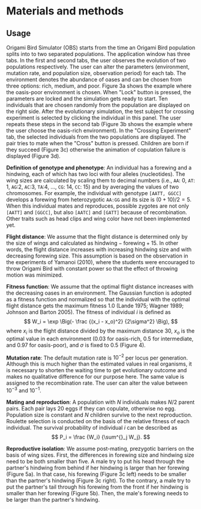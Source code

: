 Materials and methods
=====================

Usage
-----

Origami Bird Simulator (OBS) starts from the time an Origami Bird population splits into to two separated populations.
The application window has three tabs.
In the first and second tabs, the user observes the evolution of two populations respectively.
The user can alter the parameters (environment, mutation rate, and population size, observation period) for each tab.
The environment denotes the abundance of oases and can be chosen from three options: rich, medium, and poor.
Figure 3a shows the example where the oasis-poor environment is chosen.
When "Lock" button is pressed, the parameters are locked and the simulation gets ready to start.
Ten individuals that are chosen randomly from the population are displayed on the right side.
After the evolutionary simulation, the test subject for crossing experiment is selected by clicking the individual in this panel.
The user repeats these steps in the second tab (Figure 3b shows the example where the user choose the oasis-rich environment).
In the "Crossing Experiment" tab, the selected individuals from the two populations are displayed.
The pair tries to mate when the "Cross" button is pressed.
Children are born if they succeed (Figure 3c) otherwise the animation of copulation failure is displayed (Figure 3d).

**Definition of genotype and phenotype**:
An individual has a forewing and a hindwing, each of which has two loci with four alleles (nucleotides).
The wing sizes are calculated by scaling them to decimal numbers
(i.e., `AA`: 0, `AT`: 1, `AG`:2, `AC`:3, `TA`:4, ..., `CG`: 14, `CC`: 15)
and by averaging the values of two chromosomes.
For example, the individual with genotype `[AATT, GGCC]` develops a forewing from heterozygotic `AA:GG` and its size is $(0 + 10) / 2= 5$.
When this individual mates and reproduces, possible zygotes are not only `[AATT]` and `[GGCC]`, but also `[AATC]` and `[GATT]` because of recombination.
Other traits such as head clips and wing color have not been implemented yet.

**Flight distance**:
We assume that the flight distance is determined only by the size of wings and calculated as $\mbox{hindwing} - \mbox{forewing} + 15$.
In other words, the flight distance increases with increasing hindwing size and with decreasing forewing size.
This assumption is based on the observation in the experiments of Yamanoi (2010),
where the students were encouraged to throw Origami Bird with constant power so that the effect of throwing motion was minimized.

**Fitness function**:
We assume that the optimal flight distance increases with the decreasing oases in an environment.
The Gaussian function is adopted as a fitness function and normalized so that the individual with the optimal flight distance gets the maximum fitness $1.0$ (Lande 1975; Wagner 1989; Johnson and Barton 2005).
The fitness of individual $i$ is defined as
$$
W_i = \exp \Big(- \frac {(x_i - x_o)^2} {2\sigma^2} \Big),
$$
where $x_i$ is the flight distance divided by the maximum distance $30$,
$x_o$ is the optimal value in each environment ($0.03$ for oasis-rich, $0.5$ for intermediate, and $0.97$ for oasis-poor),
and $\sigma$ is fixed to $0.5$ (Figure 4).


**Mutation rate**:
The default mutation rate is $10^{-2}$ per locus per generation.
Although this is much higher than the estimated values in real organisms,
it is necessary to shorten the waiting time to get evolutionary outcome
and makes no qualitative difference for our purpose here.
The same value is assigned to the recombination rate.
The user can alter the value between $10^{-3}$ and $10^{-1}$.

**Mating and reproduction**:
A population with $N$ individuals makes $N/2$ parent pairs.
Each pair lays 20 eggs if they can copulate, otherwise no egg.
Population size is constant and $N$ children survive to the next reproduction.
Roulette selection is conducted on the basis of the relative fitness of each individual.
The survival probability of individual $i$ can be described as
$$
P_i = \frac {W_i} {\sum^{}_j W_j}.
$$

**Reproductive isolation**:
We assume post-mating, prezygotic barriers on the basis of wing sizes.
First, the differences in forewing size and hindwing size need to be both smaller than five.
A male try to put his head through the partner's hindwing from behind if her hindwing is larger than her forewing (Figure 5a).
In that case, his forewing (Figure 3c left) needs to be smaller than the partner's hindwing (Figure 3c right).
To the contrary, a male try to put the partner's tail through his forewing from the front if her hindwing is smaller than her forewing (Figure 5b).
Then, the male's forewing needs to be larger than the partner's hindwing.

